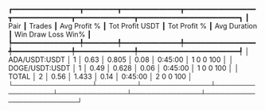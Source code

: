 ┏━━━━━━━━━━━━━━━━┳━━━━━━━━┳━━━━━━━━━━━━━━┳━━━━━━━━━━━━━━━━━┳━━━━━━━━━━━━━━┳━━━━━━━━━━━━━━┳━━━━━━━━━━━━━━━━━━━━━━━━┓
┃           Pair ┃ Trades ┃ Avg Profit % ┃ Tot Profit USDT ┃ Tot Profit % ┃ Avg Duration ┃  Win  Draw  Loss  Win% ┃
┡━━━━━━━━━━━━━━━━╇━━━━━━━━╇━━━━━━━━━━━━━━╇━━━━━━━━━━━━━━━━━╇━━━━━━━━━━━━━━╇━━━━━━━━━━━━━━╇━━━━━━━━━━━━━━━━━━━━━━━━┩
│  ADA/USDT:USDT │      1 │         0.63 │           0.805 │         0.08 │      0:45:00 │    1     0     0   100 │
│ DOGE/USDT:USDT │      1 │         0.49 │           0.628 │         0.06 │      0:45:00 │    1     0     0   100 │
│          TOTAL │      2 │         0.56 │           1.433 │         0.14 │      0:45:00 │    2     0     0   100 │
└────────────────┴────────┴──────────────┴─────────────────┴──────────────┴──────────────┴────────────────────────┘
